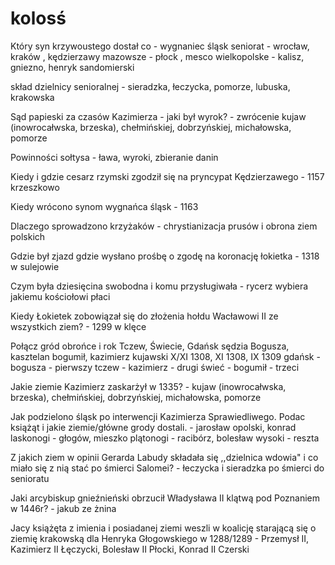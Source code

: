 # kolosś

Który syn krzywoustego dostał co - wygnaniec śląsk seniorat - wrocław, kraków , kędzierzawy mazowsze - płock , mesco wielkopolske - kalisz, gniezno, henryk sandomierski

skład dzielnicy senioralnej - sieradzka, łeczycka, pomorze, lubuska, krakowska 

Sąd papieski za czasów Kazimierza - jaki był wyrok? - zwrócenie kujaw (inowrocałwska, brzeska), chełmińskiej, dobrzyńskiej, michałowska, pomorze

Powinności sołtysa - ława, wyroki, zbieranie danin 

Kiedy i gdzie cesarz rzymski zgodził się na pryncypat Kędzierzawego - 1157 krzeszkowo

Kiedy wrócono synom wygnańca śląsk - 1163 

Dlaczego sprowadzono krzyżaków - chrystianizacja prusów i obrona ziem polskich

Gdzie był zjazd gdzie wysłano prośbę o zgodę na koronację łokietka - 1318 w sulejowie

Czym była dziesięcina swobodna i komu przysługiwała - rycerz wybiera jakiemu kościołowi płaci

Kiedy Łokietek zobowiązał się do złożenia hołdu Wacławowi II ze wszystkich ziem? - 1299 w klęce 

Połącz gród obrońce i rok 
    Tczew, Świecie, Gdańsk
    sędzia Bogusza, kasztelan bogumił, kazimierz kujawski
    X/XI 1308, XI 1308, IX 1309
gdańsk - bogusza - pierwszy
tczew - kazimierz - drugi
świeć - bogumił - trzeci

Jakie ziemie Kazimierz zaskarżył w 1335? - kujaw (inowrocałwska, brzeska), chełmińskiej, dobrzyńskiej, michałowska, pomorze

Jak podzielono śląsk po interwencji Kazimierza Sprawiedliwego. Podac książąt i jakie ziemie/główne grody dostali. - jarosław opolski, konrad laskonogi - głogów, mieszko plątonogi - racibórz, bolesław wysoki - reszta

Z jakich ziem w opinii Gerarda Labudy składała się ,,dzielnica wdowia" i co miało się z nią stać po śmierci Salomei? - łeczycka i sieradzka po śmierci do senioratu

Jaki arcybiskup gnieźnieński obrzucił Władysława II klątwą pod Poznaniem w 1446r? - jakub ze żnina 

Jacy książęta z imienia i posiadanej ziemi weszli w koalicję starającą się o ziemię krakowską dla Henryka Głogowskiego w 1288/1289 - Przemysł II, Kazimierz II Łęczycki, Bolesław II Płocki, Konrad II Czerski 
